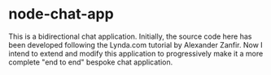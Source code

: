 # node-chat-app
This is a bidirectional chat application.
Initially, the source code here has been developed following the Lynda.com tutorial by Alexander Zanfir. Now I intend to extend and modify this application to progressively make it a more complete "end to end" bespoke chat application. 
